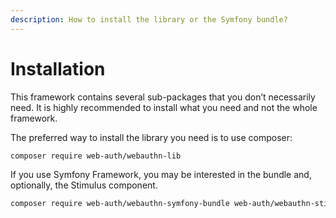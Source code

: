 ```yaml
---
description: How to install the library or the Symfony bundle?
---
```


# Installation

This framework contains several sub-packages that you don’t necessarily need. It is highly recommended to install what you need and not the whole framework.

The preferred way to install the library you need is to use composer:

```bash
composer require web-auth/webauthn-lib
```

If you use Symfony Framework, you may be interested in the bundle and, optionally,  the Stimulus component.

```sh
composer require web-auth/webauthn-symfony-bundle web-auth/webauthn-stimulus
```
